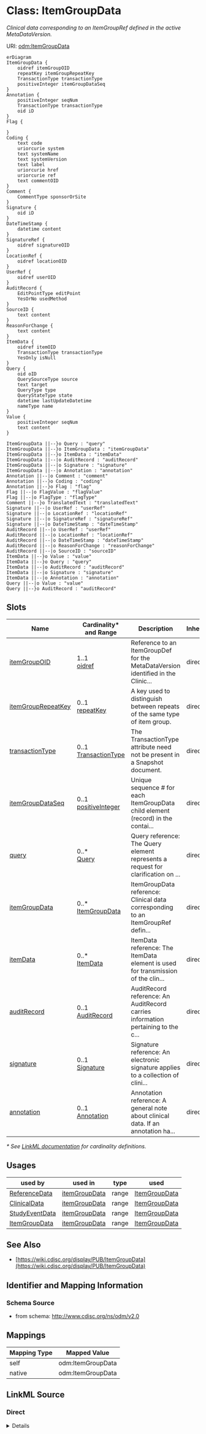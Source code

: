 # Class: ItemGroupData

_Clinical data corresponding to an ItemGroupRef defined in the active MetaDataVersion._




URI: [odm:ItemGroupData](http://www.cdisc.org/ns/odm/v2.0/ItemGroupData)


```mermaid
erDiagram
ItemGroupData {
    oidref itemGroupOID  
    repeatKey itemGroupRepeatKey  
    TransactionType transactionType  
    positiveInteger itemGroupDataSeq  
}
Annotation {
    positiveInteger seqNum  
    TransactionType transactionType  
    oid iD  
}
Flag {

}
Coding {
    text code  
    uriorcurie system  
    text systemName  
    text systemVersion  
    text label  
    uriorcurie href  
    uriorcurie ref  
    text commentOID  
}
Comment {
    CommentType sponsorOrSite  
}
Signature {
    oid iD  
}
DateTimeStamp {
    datetime content  
}
SignatureRef {
    oidref signatureOID  
}
LocationRef {
    oidref locationOID  
}
UserRef {
    oidref userOID  
}
AuditRecord {
    EditPointType editPoint  
    YesOrNo usedMethod  
}
SourceID {
    text content  
}
ReasonForChange {
    text content  
}
ItemData {
    oidref itemOID  
    TransactionType transactionType  
    YesOnly isNull  
}
Query {
    oid oID  
    QuerySourceType source  
    text target  
    QueryType type  
    QueryStateType state  
    datetime lastUpdateDatetime  
    nameType name  
}
Value {
    positiveInteger seqNum  
    text content  
}

ItemGroupData ||--}o Query : "query"
ItemGroupData ||--}o ItemGroupData : "itemGroupData"
ItemGroupData ||--}o ItemData : "itemData"
ItemGroupData ||--|o AuditRecord : "auditRecord"
ItemGroupData ||--|o Signature : "signature"
ItemGroupData ||--|o Annotation : "annotation"
Annotation ||--|o Comment : "comment"
Annotation ||--}o Coding : "coding"
Annotation ||--}o Flag : "flag"
Flag ||--|o FlagValue : "flagValue"
Flag ||--|o FlagType : "flagType"
Comment ||--}o TranslatedText : "translatedText"
Signature ||--|o UserRef : "userRef"
Signature ||--|o LocationRef : "locationRef"
Signature ||--|o SignatureRef : "signatureRef"
Signature ||--|o DateTimeStamp : "dateTimeStamp"
AuditRecord ||--|o UserRef : "userRef"
AuditRecord ||--|o LocationRef : "locationRef"
AuditRecord ||--|o DateTimeStamp : "dateTimeStamp"
AuditRecord ||--|o ReasonForChange : "reasonForChange"
AuditRecord ||--|o SourceID : "sourceID"
ItemData ||--}o Value : "value"
ItemData ||--}o Query : "query"
ItemData ||--|o AuditRecord : "auditRecord"
ItemData ||--|o Signature : "signature"
ItemData ||--|o Annotation : "annotation"
Query ||--|o Value : "value"
Query ||--}o AuditRecord : "auditRecord"

```



<!-- no inheritance hierarchy -->


## Slots

| Name | Cardinality* and Range | Description | Inheritance |
| ---  | --- | --- | --- |
| [itemGroupOID](itemGroupOID.md) | 1..1 <br/> [oidref](oidref.md) | Reference to an ItemGroupDef for the MetaDataVersion identified in the Clinic... | direct |
| [itemGroupRepeatKey](itemGroupRepeatKey.md) | 0..1 <br/> [repeatKey](repeatKey.md) | A key used to distinguish between repeats of the same type of item group. | direct |
| [transactionType](transactionType.md) | 0..1 <br/> [TransactionType](TransactionType.md) | The TransactionType attribute need not be present in a Snapshot document. | direct |
| [itemGroupDataSeq](itemGroupDataSeq.md) | 0..1 <br/> [positiveInteger](positiveInteger.md) | Unique sequence # for each ItemGroupData child element (record) in the contai... | direct |
| [query](query.md) | 0..* <br/> [Query](Query.md) | Query reference: The Query element represents a request for clarification on ... | direct |
| [itemGroupData](itemGroupData.md) | 0..* <br/> [ItemGroupData](ItemGroupData.md) | ItemGroupData reference: Clinical data corresponding to an ItemGroupRef defin... | direct |
| [itemData](itemData.md) | 0..* <br/> [ItemData](ItemData.md) | ItemData reference: The ItemData element is used for transmission of the clin... | direct |
| [auditRecord](auditRecord.md) | 0..1 <br/> [AuditRecord](AuditRecord.md) | AuditRecord reference: An AuditRecord carries information pertaining to the c... | direct |
| [signature](signature.md) | 0..1 <br/> [Signature](Signature.md) | Signature reference: An electronic signature applies to a collection of clini... | direct |
| [annotation](annotation.md) | 0..1 <br/> [Annotation](Annotation.md) | Annotation reference: A general note about clinical data. If an annotation ha... | direct |

_* See [LinkML documentation](https://linkml.io/linkml/schemas/slots.html#slot-cardinality) for cardinality definitions._




## Usages

| used by | used in | type | used |
| ---  | --- | --- | --- |
| [ReferenceData](ReferenceData.md) | [itemGroupData](itemGroupData.md) | range | [ItemGroupData](ItemGroupData.md) |
| [ClinicalData](ClinicalData.md) | [itemGroupData](itemGroupData.md) | range | [ItemGroupData](ItemGroupData.md) |
| [StudyEventData](StudyEventData.md) | [itemGroupData](itemGroupData.md) | range | [ItemGroupData](ItemGroupData.md) |
| [ItemGroupData](ItemGroupData.md) | [itemGroupData](itemGroupData.md) | range | [ItemGroupData](ItemGroupData.md) |






## See Also

* [https://wiki.cdisc.org/display/PUB/ItemGroupData](https://wiki.cdisc.org/display/PUB/ItemGroupData)

## Identifier and Mapping Information







### Schema Source


* from schema: http://www.cdisc.org/ns/odm/v2.0





## Mappings

| Mapping Type | Mapped Value |
| ---  | ---  |
| self | odm:ItemGroupData |
| native | odm:ItemGroupData |





## LinkML Source

<!-- TODO: investigate https://stackoverflow.com/questions/37606292/how-to-create-tabbed-code-blocks-in-mkdocs-or-sphinx -->

### Direct

<details>
```yaml
name: ItemGroupData
description: Clinical data corresponding to an ItemGroupRef defined in the active
  MetaDataVersion.
from_schema: http://www.cdisc.org/ns/odm/v2.0
see_also:
- https://wiki.cdisc.org/display/PUB/ItemGroupData
rank: 1000
slots:
- itemGroupOID
- itemGroupRepeatKey
- transactionType
- itemGroupDataSeq
- query
- itemGroupData
- itemData
- auditRecord
- signature
- annotation
slot_usage:
  itemGroupOID:
    name: itemGroupOID
    description: Reference to an ItemGroupDef for the MetaDataVersion identified in
      the ClinicalData element.
    comments:
    - 'Required

      The values of ItemGroupOID must be unique within the parent element.'
    domain_of:
    - ItemGroupRef
    - SourceItem
    - ItemGroupData
    - KeySet
    range: oidref
    required: true
  itemGroupRepeatKey:
    name: itemGroupRepeatKey
    description: A key used to distinguish between repeats of the same type of item
      group.
    comments:
    - 'Conditional Required when the Repeating attribute for the ItemGroupDef element
      is "Yes".

      The values of ItemGroupRepeatKey must be unique within the parent element. The
      ItemGroupRepeatKey is present only if the ItemGroupDef is repeating. For /ODM/ReferenceData/ItemGroupData
      , the ItemGroupOID and ItemGroupRepeatKey pair must be unique.'
    domain_of:
    - ItemGroupData
    - KeySet
    range: repeatKey
  transactionType:
    name: transactionType
    description: The TransactionType attribute need not be present in a Snapshot document.
    comments:
    - Conditional Required when the FileType attribute for the ODM element is Transactional.
    domain_of:
    - SubjectData
    - StudyEventData
    - ItemGroupData
    - ItemData
    - Annotation
    range: TransactionType
  itemGroupDataSeq:
    name: itemGroupDataSeq
    description: 'Unique sequence # for each ItemGroupData child element (record)
      in the container element. The ItemGroupDataSeq attribute doesn’t have any other
      meaning than the sequence in which the items are saved and exchanged for each
      ItemGroupDef. It is equivalent to the observation # in a dataset.'
    comments:
    - 'Conditional Required when the parent element is ReferenceData or ClinicalData,
      the ItemGroupDataSeq.

      ItemGroupDataSeq may only be used when ItemGroupData is a direct child of either
      ClinicalData or ReferenceData and the ItemGroupData represents a row in a dataset.
      The ItemGroupDataSeq and ItemGroupRepeatKey attributes are mutually exclusive.'
    domain_of:
    - ItemGroupData
    range: positiveInteger
  query:
    name: query
    multivalued: true
    domain_of:
    - Location
    - ClinicalData
    - SubjectData
    - StudyEventData
    - ItemGroupData
    - ItemData
    range: Query
    inlined: true
    inlined_as_list: true
  itemGroupData:
    name: itemGroupData
    multivalued: true
    domain_of:
    - ReferenceData
    - ClinicalData
    - StudyEventData
    - ItemGroupData
    range: ItemGroupData
    inlined: true
    inlined_as_list: true
  itemData:
    name: itemData
    multivalued: true
    domain_of:
    - ItemGroupData
    range: ItemData
    inlined: true
    inlined_as_list: true
  auditRecord:
    name: auditRecord
    domain_of:
    - ReferenceData
    - ClinicalData
    - SubjectData
    - StudyEventData
    - ItemGroupData
    - ItemData
    - Query
    range: AuditRecord
    maximum_cardinality: 1
  signature:
    name: signature
    domain_of:
    - ReferenceData
    - ClinicalData
    - SubjectData
    - StudyEventData
    - ItemGroupData
    - ItemData
    range: Signature
    maximum_cardinality: 1
  annotation:
    name: annotation
    domain_of:
    - ReferenceData
    - ClinicalData
    - SubjectData
    - StudyEventData
    - ItemGroupData
    - ItemData
    - Association
    range: Annotation
    maximum_cardinality: 1
class_uri: odm:ItemGroupData

```
</details>

### Induced

<details>
```yaml
name: ItemGroupData
description: Clinical data corresponding to an ItemGroupRef defined in the active
  MetaDataVersion.
from_schema: http://www.cdisc.org/ns/odm/v2.0
see_also:
- https://wiki.cdisc.org/display/PUB/ItemGroupData
rank: 1000
slot_usage:
  itemGroupOID:
    name: itemGroupOID
    description: Reference to an ItemGroupDef for the MetaDataVersion identified in
      the ClinicalData element.
    comments:
    - 'Required

      The values of ItemGroupOID must be unique within the parent element.'
    domain_of:
    - ItemGroupRef
    - SourceItem
    - ItemGroupData
    - KeySet
    range: oidref
    required: true
  itemGroupRepeatKey:
    name: itemGroupRepeatKey
    description: A key used to distinguish between repeats of the same type of item
      group.
    comments:
    - 'Conditional Required when the Repeating attribute for the ItemGroupDef element
      is "Yes".

      The values of ItemGroupRepeatKey must be unique within the parent element. The
      ItemGroupRepeatKey is present only if the ItemGroupDef is repeating. For /ODM/ReferenceData/ItemGroupData
      , the ItemGroupOID and ItemGroupRepeatKey pair must be unique.'
    domain_of:
    - ItemGroupData
    - KeySet
    range: repeatKey
  transactionType:
    name: transactionType
    description: The TransactionType attribute need not be present in a Snapshot document.
    comments:
    - Conditional Required when the FileType attribute for the ODM element is Transactional.
    domain_of:
    - SubjectData
    - StudyEventData
    - ItemGroupData
    - ItemData
    - Annotation
    range: TransactionType
  itemGroupDataSeq:
    name: itemGroupDataSeq
    description: 'Unique sequence # for each ItemGroupData child element (record)
      in the container element. The ItemGroupDataSeq attribute doesn’t have any other
      meaning than the sequence in which the items are saved and exchanged for each
      ItemGroupDef. It is equivalent to the observation # in a dataset.'
    comments:
    - 'Conditional Required when the parent element is ReferenceData or ClinicalData,
      the ItemGroupDataSeq.

      ItemGroupDataSeq may only be used when ItemGroupData is a direct child of either
      ClinicalData or ReferenceData and the ItemGroupData represents a row in a dataset.
      The ItemGroupDataSeq and ItemGroupRepeatKey attributes are mutually exclusive.'
    domain_of:
    - ItemGroupData
    range: positiveInteger
  query:
    name: query
    multivalued: true
    domain_of:
    - Location
    - ClinicalData
    - SubjectData
    - StudyEventData
    - ItemGroupData
    - ItemData
    range: Query
    inlined: true
    inlined_as_list: true
  itemGroupData:
    name: itemGroupData
    multivalued: true
    domain_of:
    - ReferenceData
    - ClinicalData
    - StudyEventData
    - ItemGroupData
    range: ItemGroupData
    inlined: true
    inlined_as_list: true
  itemData:
    name: itemData
    multivalued: true
    domain_of:
    - ItemGroupData
    range: ItemData
    inlined: true
    inlined_as_list: true
  auditRecord:
    name: auditRecord
    domain_of:
    - ReferenceData
    - ClinicalData
    - SubjectData
    - StudyEventData
    - ItemGroupData
    - ItemData
    - Query
    range: AuditRecord
    maximum_cardinality: 1
  signature:
    name: signature
    domain_of:
    - ReferenceData
    - ClinicalData
    - SubjectData
    - StudyEventData
    - ItemGroupData
    - ItemData
    range: Signature
    maximum_cardinality: 1
  annotation:
    name: annotation
    domain_of:
    - ReferenceData
    - ClinicalData
    - SubjectData
    - StudyEventData
    - ItemGroupData
    - ItemData
    - Association
    range: Annotation
    maximum_cardinality: 1
attributes:
  itemGroupOID:
    name: itemGroupOID
    description: Reference to an ItemGroupDef for the MetaDataVersion identified in
      the ClinicalData element.
    comments:
    - 'Required

      The values of ItemGroupOID must be unique within the parent element.'
    from_schema: http://www.cdisc.org/ns/odm/v2.0
    rank: 1000
    alias: itemGroupOID
    owner: ItemGroupData
    domain_of:
    - ItemGroupRef
    - SourceItem
    - ItemGroupData
    - KeySet
    range: oidref
    required: true
  itemGroupRepeatKey:
    name: itemGroupRepeatKey
    description: A key used to distinguish between repeats of the same type of item
      group.
    comments:
    - 'Conditional Required when the Repeating attribute for the ItemGroupDef element
      is "Yes".

      The values of ItemGroupRepeatKey must be unique within the parent element. The
      ItemGroupRepeatKey is present only if the ItemGroupDef is repeating. For /ODM/ReferenceData/ItemGroupData
      , the ItemGroupOID and ItemGroupRepeatKey pair must be unique.'
    from_schema: http://www.cdisc.org/ns/odm/v2.0
    rank: 1000
    alias: itemGroupRepeatKey
    owner: ItemGroupData
    domain_of:
    - ItemGroupData
    - KeySet
    range: repeatKey
  transactionType:
    name: transactionType
    description: The TransactionType attribute need not be present in a Snapshot document.
    comments:
    - Conditional Required when the FileType attribute for the ODM element is Transactional.
    from_schema: http://www.cdisc.org/ns/odm/v2.0
    rank: 1000
    alias: transactionType
    owner: ItemGroupData
    domain_of:
    - SubjectData
    - StudyEventData
    - ItemGroupData
    - ItemData
    - Annotation
    range: TransactionType
  itemGroupDataSeq:
    name: itemGroupDataSeq
    description: 'Unique sequence # for each ItemGroupData child element (record)
      in the container element. The ItemGroupDataSeq attribute doesn’t have any other
      meaning than the sequence in which the items are saved and exchanged for each
      ItemGroupDef. It is equivalent to the observation # in a dataset.'
    comments:
    - 'Conditional Required when the parent element is ReferenceData or ClinicalData,
      the ItemGroupDataSeq.

      ItemGroupDataSeq may only be used when ItemGroupData is a direct child of either
      ClinicalData or ReferenceData and the ItemGroupData represents a row in a dataset.
      The ItemGroupDataSeq and ItemGroupRepeatKey attributes are mutually exclusive.'
    from_schema: http://www.cdisc.org/ns/odm/v2.0
    rank: 1000
    alias: itemGroupDataSeq
    owner: ItemGroupData
    domain_of:
    - ItemGroupData
    range: positiveInteger
  query:
    name: query
    description: 'Query reference: The Query element represents a request for clarification
      on a data item collected for a clinical trial, specifically a request from a
      sponsor or sponsor’s representative to an investigator to resolve an error or
      inconsistency discovered during data review. Queries can be created manually
      by individuals such as site monitors or data managers or automatically by systems.
      The full text of the Query exists in the Value child element. The optional Name
      attribute provide the means to provide a short identifier that can be included
      in listing or user interfaces.'
    from_schema: http://www.cdisc.org/ns/odm/v2.0
    rank: 1000
    multivalued: true
    identifier: false
    alias: query
    owner: ItemGroupData
    domain_of:
    - Location
    - ClinicalData
    - SubjectData
    - StudyEventData
    - ItemGroupData
    - ItemData
    range: Query
    inlined: true
    inlined_as_list: true
  itemGroupData:
    name: itemGroupData
    description: 'ItemGroupData reference: Clinical data corresponding to an ItemGroupRef
      defined in the active MetaDataVersion.'
    from_schema: http://www.cdisc.org/ns/odm/v2.0
    rank: 1000
    multivalued: true
    identifier: false
    alias: itemGroupData
    owner: ItemGroupData
    domain_of:
    - ReferenceData
    - ClinicalData
    - StudyEventData
    - ItemGroupData
    range: ItemGroupData
    inlined: true
    inlined_as_list: true
  itemData:
    name: itemData
    description: 'ItemData reference: The ItemData element is used for transmission
      of the clinical data for an item. The model does not support repeating items
      within a single item group.'
    from_schema: http://www.cdisc.org/ns/odm/v2.0
    rank: 1000
    multivalued: true
    identifier: false
    alias: itemData
    owner: ItemGroupData
    domain_of:
    - ItemGroupData
    range: ItemData
    inlined: true
    inlined_as_list: true
  auditRecord:
    name: auditRecord
    description: 'AuditRecord reference: An AuditRecord carries information pertaining
      to the creation, deletion, or modification of clinical data. This information
      includes who performed that action, and where, when, and why that action was
      performed.AuditRecord information describes a change to clinical data, but is
      not itself clinical data. The value of some clinical data can always be changed
      by a subsequent transaction, but history cannot be changed, only added to.'
    from_schema: http://www.cdisc.org/ns/odm/v2.0
    rank: 1000
    identifier: false
    alias: auditRecord
    owner: ItemGroupData
    domain_of:
    - ReferenceData
    - ClinicalData
    - SubjectData
    - StudyEventData
    - ItemGroupData
    - ItemData
    - Query
    range: AuditRecord
    maximum_cardinality: 1
  signature:
    name: signature
    description: 'Signature reference: An electronic signature applies to a collection
      of clinical data. This indicates that some user accepts legal responsibility
      for that data. See 21 CFR Part 11. The signature identifies the person signing,
      the location of signing, the signature meaning (via the referenced SignatureDef),
      the date and time of signing, and (in the case of a digital signature) an encrypted
      hash of the included data.'
    from_schema: http://www.cdisc.org/ns/odm/v2.0
    rank: 1000
    identifier: false
    alias: signature
    owner: ItemGroupData
    domain_of:
    - ReferenceData
    - ClinicalData
    - SubjectData
    - StudyEventData
    - ItemGroupData
    - ItemData
    range: Signature
    maximum_cardinality: 1
  annotation:
    name: annotation
    description: 'Annotation reference: A general note about clinical data. If an
      annotation has both a comment and flags, the flags should be related to the
      comment.'
    from_schema: http://www.cdisc.org/ns/odm/v2.0
    rank: 1000
    identifier: false
    alias: annotation
    owner: ItemGroupData
    domain_of:
    - ReferenceData
    - ClinicalData
    - SubjectData
    - StudyEventData
    - ItemGroupData
    - ItemData
    - Association
    range: Annotation
    maximum_cardinality: 1
class_uri: odm:ItemGroupData

```
</details>